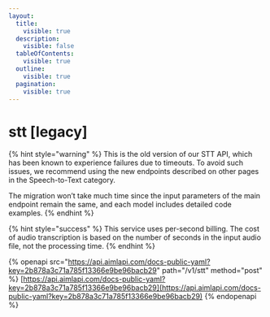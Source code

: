 ```yaml
---
layout:
  title:
    visible: true
  description:
    visible: false
  tableOfContents:
    visible: true
  outline:
    visible: true
  pagination:
    visible: true
---
```


# stt \[legacy]

{% hint style="warning" %}
This is the old version of our STT API, which has been known to experience failures due to timeouts. To avoid such issues, we recommend using the new endpoints described on other pages in the Speech-to-Text category.&#x20;

The migration won’t take much time since the input parameters of the main endpoint remain the same, and each model includes detailed code examples.
{% endhint %}

{% hint style="success" %}
This service uses per-second billing. The cost of audio transcription is based on the number of seconds in the input audio file, not the processing time.
{% endhint %}

{% openapi src="https://api.aimlapi.com/docs-public-yaml?key=2b878a3c71a785f13366e9be96bacb29" path="/v1/stt" method="post" %}
[https://api.aimlapi.com/docs-public-yaml?key=2b878a3c71a785f13366e9be96bacb29](https://api.aimlapi.com/docs-public-yaml?key=2b878a3c71a785f13366e9be96bacb29)
{% endopenapi %}

